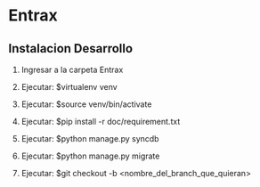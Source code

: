 Entrax
======


Instalacion Desarrollo
----------------------
1) Ingresar a la carpeta Entrax

2) Ejecutar: $virtualenv venv

3) Ejecutar: $source venv/bin/activate

4) Ejecutar: $pip install -r doc/requirement.txt

5) Ejecutar: $python manage.py syncdb

6) Ejecutar: $python manage.py migrate

7) Ejecutar: $git checkout -b <nombre_del_branch_que_quieran>

